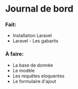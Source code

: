 # Journal de bord

### Fait:
- Installation Laravel
- Laravel - Les gabarits

### À faire:

- La base de donnée
- Le modèle
- Les requêtes eloquentes
- Le formulaire d'ajout